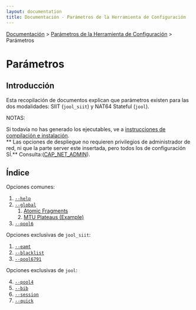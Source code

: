 ```yaml
---
layout: documentation
title: Documentación - Parámetros de la Herramienta de Configuración
---
```


[Documentación](esp-doc-index.html) > [Parámetros de la Herramienta de Configuración](esp-doc-index.html#aplicacion-de-espacio-de-usuario) > Parámetros

# Parámetros

## Introducción

Esta recopilación de documentos explican que parámetros existen para las dos modalidades: SIIT (`jool_siit`) y NAT64 Stateful (`jool`).

NOTAS:

Si todavía no has generado los ejecutables, ve a [instrucciones de compilación e instalación](esp-usr-install.html).<br />
** Las opciones de despliegue no requieren privilegios de administrador de red, ni que la parte server este insertada, pero todos los de configuración SÍ.** Consulta:([CAP_NET_ADMIN](http://linux.die.net/man/7/capabilities)).

## Índice

Opciones comunes:

1. [`--help`](esp-usr-flags-help.html)
2. [`--global`](esp-usr-flags-global.html)
	1. [Atomic Fragments](esp-usr-flags-atomic.html)
	2. [MTU Plateaus (Example)](esp-usr-flags-plateaus.html)
3. [`--pool6`](esp-usr-flags-pool6.html)

Opciones exclusivas de `jool_siit`:

1. [`--eamt`](esp-usr-flags-eamt.html)
2. [`--blacklist`](esp-usr-flags-blacklist.html)
2. [`--pool6791`](esp-usr-flags-pool6791.html)

Opciones exclusivas de `jool`:

4. [`--pool4`](esp-usr-flags-pool4.html)
1. [`--bib`](esp-usr-flags-bib.html)
2. [`--session`](esp-usr-flags-session.html)
3. [`--quick`](esp-usr-flags-quick.html)
